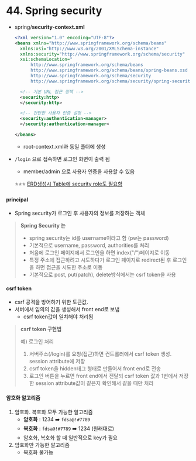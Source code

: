 # 44. Spring security

- spring/**security-context.xml**

  ```XML
  <?xml version="1.0" encoding="UTF-8"?>
  <beans xmlns="http://www.springframework.org/schema/beans"
  	xmlns:xsi="http://www.w3.org/2001/XMLSchema-instance"
  	xmlns:security="http://www.springframework.org/schema/security"
  	xsi:schemaLocation="
  		http://www.springframework.org/schema/beans 
  		http://www.springframework.org/schema/beans/spring-beans.xsd
  		http://www.springframework.org/schema/security 
  		http://www.springframework.org/schema/security/spring-security.xsd">

  	<!-- 기본 URL 접근 정책 -->
  	<security:http>
  	</security:http>

  	<!-- 간단한 사용자 인증 설정 -->
  	<security:authentication-manager>
  	</security:authentication-manager>

  </beans>

  ```

  - root-context.xml과 동일 폴더에 생성

- `/login` 으로 접속하면 로그인 화면이 출력 됨

  - member/admin 으로 사용자 인증을 사용할 수 있음

  :star::star::star: <u>ERD생성시 Table에 security role도 필요함</u>



#### principal

- Spring security가 로그인 후 사용자의 정보를 저장하는 객체



> **Spring Security 는**
>
> - spring security는 id를 username이라고 함 (pw는 password)
> - 기본적으로 username, password, authorities를 처리
> - 처음에 로그인 페이지에서 로그인을 하면 index("/")페이지로 이동
> - 특정 주소에 접근하려고 시도하다가 로그인 페이지로 redirect된 후 로그인을 하면 접근을 시도한 주소로 이동
> - 기본적으로 post, put(patch), delete방식에서는 csrf token을 사용



#### csrf token

- csrf 공격을 방어하기 위한 토큰값. 
- 서버에서 임의의 값을 생성해서 front end로 보냄
  - csrf token값이 일치해야 처리됨



> **csrf token 구현법**
>
> 예) 로그인 처리
>
> 1. 서버주소(/login)를 요청(접근)하면 컨트롤러에서 csrf token 생성. session attribute에 저장
> 2. csrf token을 hidden태그 형태로 만들어서 front end로 전송
> 3. 로그인 버튼을 누르면 front end에서 전달되 csrf token 값과 1번에서 저장한 session attribute값이 같은지 확인해서 같을 때만 처리



#### 암호화 알고리즘

1. 암호화. 복호화 모두 가능한 알고리즘
   - **암호화** : 1234 :arrow_right: `fdsa@!#7789`
   - **복호화** : `fdsa@!#7789` :arrow_right: 1234 (원래대로)
   - 암호화, 복호화 할 때 일반적으로 key가 필요
2. 암호화만 가능한 알고리즘
   - 복호화 불가능



